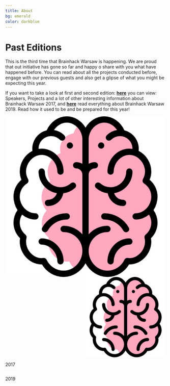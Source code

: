 ```yaml
---
title: About
bg: emerald
color: darkblue
---
```


# Past Editions

This is the third time that Brainhack Warsaw is happening. We are proud that out initiative has gone so far and happy o share with you what have happened before. You can read about all the projects conducted before, engage with our previous guests and also get a glipse of what you might be expecting this year. 

If you want to take a look at first and second edition: [**here**](https://brainhackwarsaw2017.github.io/) you can view: Speakers, Projects and a lot of other interesting information about Brainhack Warsaw 2017, and [**here**](https://brainhackwarsaw2019.github.io/) read everything about Brainhack Warsaw 2019. Read how it used to be and be prepared for this year!


<div class="row">
  <div class="column">
    <a href="https://brainhackwarsaw2017.github.io/" target="_blank">
    <img src="img/brain_ico.png" align="left" alt="bh2017">
    </a>
  </div>
  <div class="column">
    <a href="https://brainhackwarsaw2019.github.io" target="_blank">
    <img  src="img/brain_ico.png" align="right" width="50%" height="50%" alt="bh2019">
    </a>
  </div>
</div>

<div class="row">
  <div class="column">
    <p> 2017 </p>
  </div>
  <div class="column">
    <p> 2019 </p>
  </div>
</div>

